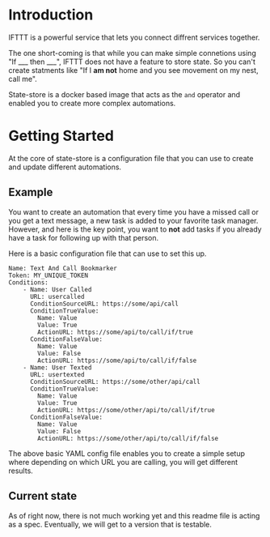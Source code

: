 # Introduction

IFTTT is a powerful service that lets you connect diffrent services together. 

The one short-coming is that while you can make simple connetions using "If ___ then ___", IFTTT does not have a feature to store state. So you can't create statments like "If I **am not** home and you see movement on my nest, call me".

State-store is a docker based image that acts as the `and` operator and enabled you to create more complex automations.

# Getting Started

At the core of state-store is a configuration file that you can use to create and update different automations.

## Example

You want to create an automation that every time you have a missed call or you get a text message, a new task is added to your favorite task manager. However, and here is the key point, you want to **not** add tasks if you already have a task for following up with that person.

Here is a basic configuration file that can use to set this up.

```
Name: Text And Call Bookmarker
Token: MY_UNIQUE_TOKEN
Conditions:
    - Name: User Called
      URL: usercalled
      ConditionSourceURL: https://some/api/call
      ConditionTrueValue:
        Name: Value
        Value: True
        ActionURL: https://some/api/to/call/if/true
      ConditionFalseValue:
        Name: Value
        Value: False
        ActionURL: https://some/api/to/call/if/false
    - Name: User Texted
      URL: usertexted
      ConditionSourceURL: https://some/other/api/call
      ConditionTrueValue:
        Name: Value
        Value: True
        ActionURL: https://some/other/api/to/call/if/true
      ConditionFalseValue:
        Name: Value
        Value: False 
        ActionURL: https://some/other/api/to/call/if/false
```

The above basic YAML config file enables you to create a simple setup where depending on which URL you are calling, you will get different results.

## Current state

As of right now, there is not much working yet and this readme file is acting as a spec. Eventually, we will get to a version that is testable.